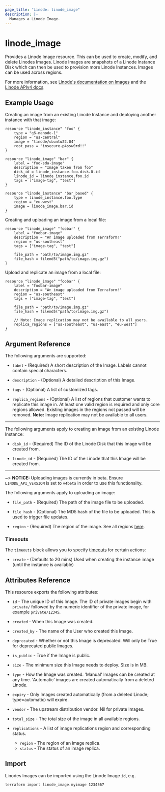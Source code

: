```yaml
---
page_title: "Linode: linode_image"
description: |-
  Manages a Linode Image.
---
```


# linode\_image

Provides a Linode Image resource.  This can be used to create, modify, and delete Linodes Images.  Linode Images are snapshots of a Linode Instance Disk which can then be used to provision more Linode Instances.  Images can be used across regions.

For more information, see [Linode's documentation on Images](https://www.linode.com/docs/platform/disk-images/linode-images/) and the [Linode APIv4 docs](https://techdocs.akamai.com/linode-api/reference/post-image).

## Example Usage

Creating an image from an existing Linode Instance and deploying another instance with that image:

```hcl
resource "linode_instance" "foo" {
    type = "g6-nanode-1"
    region = "us-central"
    image = "linode/ubuntu22.04"
    root_pass = "insecure-p4ssw0rd!!"
}

resource "linode_image" "bar" {
    label = "foo-sda-image"
    description = "Image taken from foo"
    disk_id = linode_instance.foo.disk.0.id
    linode_id = linode_instance.foo.id
    tags = ["image-tag", "test"]
}

resource "linode_instance" "bar_based" {
    type = linode_instance.foo.type
    region = "eu-west"
    image = linode_image.bar.id
}
```

Creating and uploading an image from a local file:

```hcl
resource "linode_image" "foobar" {
    label = "foobar-image"
    description = "An image uploaded from Terraform!"
    region = "us-southeast"
    tags = ["image-tag", "test"]
  
    file_path = "path/to/image.img.gz"
    file_hash = filemd5("path/to/image.img.gz")
}
```

Upload and replicate an image from a local file:

```hcl
resource "linode_image" "foobar" {
    label = "foobar-image"
    description = "An image uploaded from Terraform!"
    region = "us-southeast"
    tags = ["image-tag", "test"]
  
    file_path = "path/to/image.img.gz"
    file_hash = filemd5("path/to/image.img.gz")
    
    // Note: Image replication may not be available to all users.
    replica_regions = ["us-southeast", "us-east", "eu-west"]
}
```

## Argument Reference

The following arguments are supported:

* `label` - (Required) A short description of the Image. Labels cannot contain special characters.

* `description` - (Optional) A detailed description of this Image.

* `tags` - (Optional) A list of customized tags.

* `replica_regions` - (Optional) A list of regions that customer wants to replicate this image in. At least one valid region is required and only core regions allowed. Existing images in the regions not passed will be removed. **Note:** Image replication may not be available to all users.

- - -

The following arguments apply to creating an image from an existing Linode Instance:

* `disk_id` - (Required) The ID of the Linode Disk that this Image will be created from.

* `linode_id` - (Required) The ID of the Linode that this Image will be created from.

- - -

~> **NOTICE:** Uploading images is currently in beta. Ensure `LINODE_API_VERSION` is set to `v4beta` in order to use this functionality.

The following arguments apply to uploading an image:

* `file_path` - (Required) The path of the image file to be uploaded.

* `file_hash` - (Optional) The MD5 hash of the file to be uploaded. This is used to trigger file updates.

* `region` - (Required) The region of the image. See all regions [here](https://api.linode.com/v4/regions).

### Timeouts

The `timeouts` block allows you to specify [timeouts](https://developer.hashicorp.com/terraform/language/resources/syntax#operation-timeouts) for certain actions:

* `create` - (Defaults to 20 mins) Used when creating the instance image (until the instance is available)

## Attributes Reference

This resource exports the following attributes:

* `id` - The unique ID of this Image.  The ID of private images begin with `private/` followed by the numeric identifier of the private image, for example `private/12345`.

* `created` - When this Image was created.

* `created_by` - The name of the User who created this Image.

* `deprecated` - Whether or not this Image is deprecated. Will only be True for deprecated public Images.

* `is_public` - True if the Image is public.

* `size` - The minimum size this Image needs to deploy. Size is in MB.

* `type` - How the Image was created. 'Manual' Images can be created at any time. 'Automatic' images are created automatically from a deleted Linode.

* `expiry` - Only Images created automatically (from a deleted Linode; type=automatic) will expire.

* `vendor` - The upstream distribution vendor. Nil for private Images.

* `total_size` - The total size of the image in all available regions.

* `replications` - A list of image replications region and corresponding status.
  * `region` - The region of an image replica.
  * `status` - The status of an image replica.

## Import

Linodes Images can be imported using the Linode Image `id`, e.g.

```sh
terraform import linode_image.myimage 1234567
```
